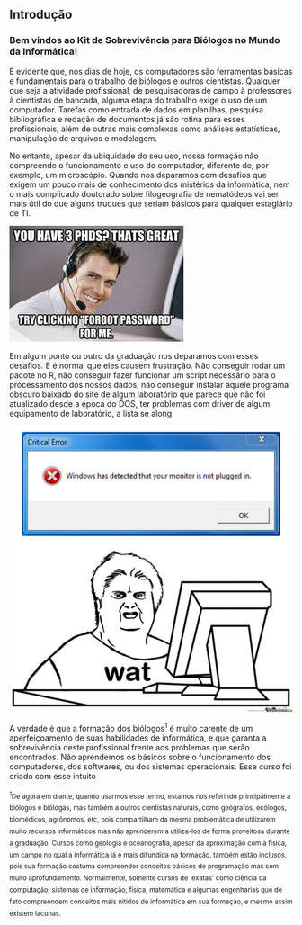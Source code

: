 ## Introdução
### Bem vindos ao Kit de Sobrevivência para Biólogos no Mundo da Informática!

É evidente que, nos dias de hoje, os computadores são ferramentas básicas e fundamentais para o trabalho de biólogos e outros cientistas. Qualquer que seja a atividade profissional, de pesquisadoras de campo à professores à cientistas de bancada, alguma etapa do trabalho exige o uso de um computador. Tarefas como entrada de dados em planilhas, pesquisa bibliográfica e redação de documentos já são rotina para esses profissionais, além de outras mais complexas como análises estatísticas, manipulação de arquivos e modelagem.

No entanto, apesar da ubiquidade do seu uso, nossa formação não compreende o funcionamento e uso do computador, diferente de, por exemplo, um microscópio. Quando nos deparamos com desafios que exigem um pouco mais de conhecimento dos mistérios da informática, nem o mais complicado doutorado sobre filogeografia de nematódeos vai ser mais útil do que alguns truques que seriam básicos para qualquer estagiário de TI.

![Os estagiários sabem mais que a gente](./images/it_phd.jpg)

Em algum ponto ou outro da graduação nos deparamos com esses desafios. E é normal que eles causem frustração. Não conseguir rodar um pacote no R, não conseguir fazer funcionar um script necessário para o processamento dos nossos dados, não conseguir instalar aquele programa obscuro baixado do site de algum laboratório que parece que não foi atualizado desde a época do DOS, ter problemas com driver de algum equipamento de laboratório, a lista se along

![Algumas mensagens de erro não fazem muito sentido.](./images/error.jpeg)

A verdade é que a formação dos biólogos<sup>1</sup> é muito carente de um aperfeiçoamento de suas habilidades de  informática, e que garanta a sobrevivência deste profissional frente aos problemas que serão encontrados. Não aprendemos os básicos sobre o funcionamento dos computadores, dos softwares, ou dos sistemas operacionais. Esse curso foi criado com esse intuito



<sub><sup>1</sup>De agora em diante, quando usarmos esse termo, estamos nos referindo principalmente a biólogos e biólogas, mas também a outros cientistas naturais, como geógrafos, ecólogos, biomédicos, agrônomos, etc, pois compartilham da mesma problemática de utilizarem muito recursos informáticos mas não aprenderem a utiliza-los de forma proveitosa durante a graduação. Cursos como geologia e oceanografia, apesar da aproximação com a física, um campo no qual a informática já é mais difundida na formação, também estão inclusos, pois sua formação costuma compreender conceitos básicos de programação mas sem muito aprofundamento. Normalmente, somente cursos de 'exatas' como ciência da computação, sistemas de informação, física, matemática e algumas engenharias que de fato compreendem conceitos mais nítidos de informática em sua formação, e mesmo assim existem lacunas.</sub>
